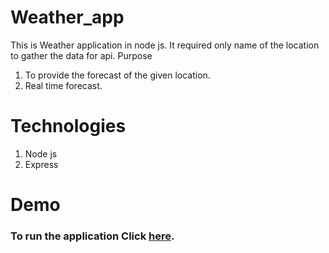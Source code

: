 # Weather_app
This is Weather application in node js. It required only name of the location to gather the data for api.
Purpose
1. To provide the forecast of the given location.
2. Real time forecast.
# Technologies
1. Node js
2. Express
# Demo
### To run the application Click [here]("https://pranav-weather-application.herokuapp.com").
